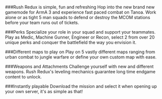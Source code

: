 ###Rush Redux is simple, fun and refreshing
Hop into the new brand new gamemode for ArmA 3 and experience fast paced combat on Tanoa. Work alone or as tight 5 man squads to defend or destroy the MCOM stations before your team runs out of tickets.

###Perks
Specialize your role in your squad and support your teammates. Play as Medic, Machine Gunner, Engineer or Recon, select 2 from over 20 unique perks and conquer the battlefield the way you envision it.

###Different maps to play on
Play on 5 vastly different maps ranging from urban combat to jungle warfare or define your own custom map with ease.

###Weapons and Attachments
Challenge yourself with new and different weapons. Rush Redux's leveling mechanics guarantee long time endgame content to unlock.

###Instantly playable
Download the mission and select it when opening up your own server, it's as simple as that!
